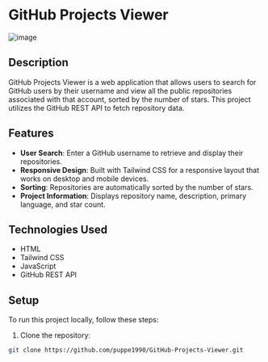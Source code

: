 # GitHub Projects Viewer

![image](https://github.com/puppe1990/GitHub-Projects-Viewer/assets/8432835/a977ff1d-226e-47a7-b28a-37981e688bff)


## Description

GitHub Projects Viewer is a web application that allows users to search for GitHub users by their username and view all the public repositories associated with that account, sorted by the number of stars. This project utilizes the GitHub REST API to fetch repository data.

## Features

- **User Search**: Enter a GitHub username to retrieve and display their repositories.
- **Responsive Design**: Built with Tailwind CSS for a responsive layout that works on desktop and mobile devices.
- **Sorting**: Repositories are automatically sorted by the number of stars.
- **Project Information**: Displays repository name, description, primary language, and star count.

## Technologies Used

- HTML
- Tailwind CSS
- JavaScript
- GitHub REST API

## Setup

To run this project locally, follow these steps:

1. Clone the repository:

```bash
git clone https://github.com/puppe1990/GitHub-Projects-Viewer.git
